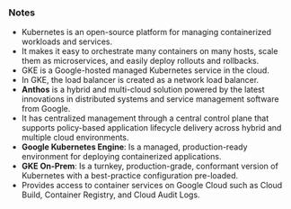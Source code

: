 ### Notes

- Kubernetes is an open-source platform for managing containerized workloads and services.
- It makes it easy to orchestrate many containers on many hosts, scale them as microservices, and easily deploy rollouts and rollbacks.
- GKE is a Google-hosted managed Kubernetes service in the cloud.
- In GKE, the load balancer is created as a network load balancer.
- **Anthos** is a hybrid and multi-cloud solution powered by the latest innovations in distributed systems and service management software from Google.
- It has centralized management through a central control plane that supports policy-based application lifecycle delivery across hybrid and multiple cloud environments.
- **Google Kubernetes Engine**: Is a managed, production-ready environment for deploying containerized applications.
- **GKE On-Prem**: Is a turnkey, production-grade, conformant version of Kubernetes with a best-practice configuration pre-loaded.
- Provides access to container services on Google Cloud such as Cloud Build, Container Registry, and Cloud Audit Logs.
